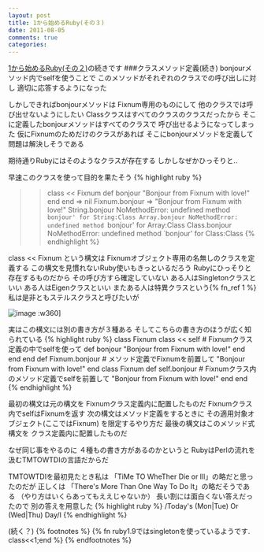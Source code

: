 ```yaml
---
layout: post
title: 1から始めるRuby(その３)
date: 2011-08-05
comments: true
categories:
---
```



[1から始めるRuby(その２)](/2011/08/01/1-Ruby/)の続きです
###クラスメソッド定義(続き)
bonjourメソッド内でselfを使うことで
このメソッドがそれぞれのクラスでの呼び出しに対し
適切に応答するようになった

しかしできればbonjourメソッドは
Fixnum専用のものにして
他のクラスでは呼び出せないようにしたい
Classクラスはすべてのクラスのクラスだったから
そこに定義したbonjourメソッドはすべてのクラスで
呼び出せるようになってしまった
仮にFixnumのためだけのクラスがあれば
そこにbonjourメソッドを定義して問題は解決しそうである

期待通りRubyにはそのようなクラスが存在する
しかしなぜかひっそりと..

早速このクラスを使って目的を果たそう
{% highlight ruby %}
>> class << Fixnum
>>   def bonjour
>>     "Bonjour from Fixnum with love!"
>>   end
>> end
=> nil
>> Fixnum.bonjour
=> "Bonjour from Fixnum with love!"
>> String.bonjour
NoMethodError: undefined method `bonjour' for String:Class
>> Array.bonjour
NoMethodError: undefined method `bonjour' for Array:Class
>> Class.bonjour
NoMethodError: undefined method `bonjour' for Class:Class
{% endhighlight %}

class << Fixnum という構文は
Fixnumオブジェクト専用の名無しのクラスを定義する
この構文を見慣れないRuby使いもきっといるだろう
Rubyにひっそりと存在するものだから
その呼び方すら確定していない
ある人はSingletonクラスといい
ある人はEigenクラスといい
またある人は特異クラスという{% fn_ref 1 %}
私は是非ともステルスクラスと呼びたいが

![image](http://img.f.hatena.ne.jp/images/fotolife/k/keyesberry/20110805/20110805221956.gif)
:w360]

実はこの構文には別の書き方が３種ある
そしてこちらの書き方のほうが広く知られている
{% highlight ruby %}
 class Fixnum
   class << self     # Fixnumクラス定義の中でselfを使って
     def bonjour
       "Bonjour from Fixnum with love!"
     end
   end
 end
 def Fixnum.bonjour   # メソッド定義でFixnumを前置して
   "Bonjour from Fixnum with love!"
 end
 class Fixnum
   def self.bonjour   # Fixnumクラス内のメソッド定義でselfを前置して
     "Bonjour from Fixnum with love!"
   end
 end
{% endhighlight %}

最初の構文は元の構文を
Fixnumクラス定義内に配置したものだ
Fixnumクラス内でselfはFixnumを返す
次の構文はメソッド定義をするときに
その適用対象オブジェクト(ここではFixnum)
を限定するやり方だ
最後の構文はこのメソッド式構文を
クラス定義内に配置したものだ

なぜ同じ事をやるのに
４種もの書き方があるのかというと
RubyはPerlの流れを汲むTMTOWTDIの言語だからだ

TMTOWTDIを最初見たとき私は
「TiMe TO WheTher Die or Ill」の略だと思ったのだが
正しくは
「There's More Than One Way To Do It」の略だそうである
（やり方はいくらあってもええじゃないか）
長い割には面白くない答えだったので
別の答えを用意した
{% highlight ruby %}
 /Today's (Mon|Tue) Or (Wed|Thu) Day/I
{% endhighlight %}

(続く？)
{% footnotes %}
   {% fn ruby1.9ではsingletonを使っているようです. class<<1;end %}
{% endfootnotes %}
